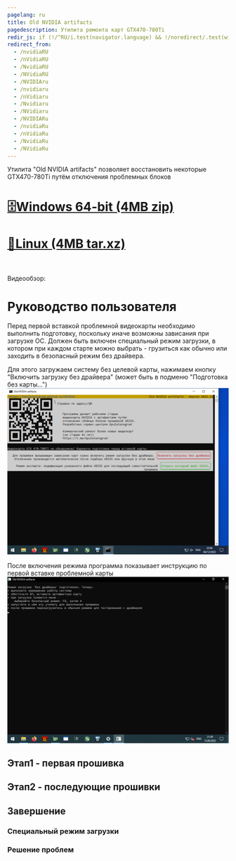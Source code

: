 ```yaml
---
pagelang: ru
title: Old NVIDIA artifacts
pagedescription: Утилита ремонта карт GTX470-780Ti
redir_js: if (!/^RU/i.test(navigator.language) && !/noredirect/.test(window.location.search)) window.location.href = "/NVIDIA?" + window.location.search.substring(1) + "_noredirect"
redirect_from:
  - /nvidiaRU
  - /nVidiaRU
  - /NvidiaRU
  - /NVidiaRU
  - /NVIDIAru
  - /nvidiaru
  - /nVidiaru
  - /Nvidiaru
  - /NVidiaru
  - /NVIDIARu
  - /nvidiaRu
  - /nVidiaRu
  - /NvidiaRu
  - /NVidiaRu
---
```


Утилита "Old NVIDIA artifacts" позволяет восстановить некоторые GTX470-780Ti путём отключения проблемных блоков
<br/>

# [🗄️Windows 64-bit (4MB zip)](https://gpuzelenograd.github.io/releases/empty.zip)
# [🐧Linux (4MB tar.xz)](https://gpuzelenograd.github.io/releases/empty.tar.xz)

<br/>
<br/>
Видеообзор: 
<br/>

# Руководство пользователя
Перед первой вставкой проблемной видеокарты необходимо выполнить подготовку, поскольку иначе возможны зависания при загрузке ОС. Должен быть включен специальный режим загрузки, в котором при каждом старте можно выбрать - грузиться как обычно или заходить в безопасный режим без драйвера.

Для этого загружаем систему без целевой карты, нажимаем кнопку "Включить загрузку без драйвера" (может быть в подменю "Подготовка без карты…")
![r1](photo/r1.png)

После включения режима программа показывает инструкцию по первой вставке проблемной карты
![r2](photo/r2.png)

## Этап1 - первая прошивка

## Этап2 - последующие прошивки

## Завершение

### <a id="bootmode">Специальный режим загрузки</a>

### <a id="troubleshooting">Решение проблем</a>
